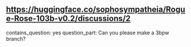 ## https://huggingface.co/sophosympatheia/Rogue-Rose-103b-v0.2/discussions/2

contains_question: yes
question_part: Can you please make a 3bpw branch?
